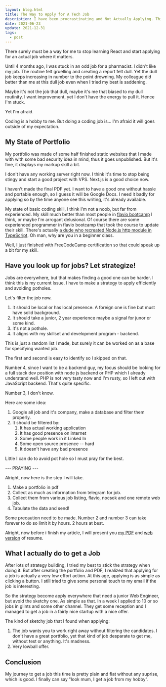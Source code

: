 ```yaml
---
layout: blog.html
title: The Way to Apply for A Tech Job
description: I have been procrastinating and Not Actually Applying. This Shall Change.
date: 2021-06-23
update: 2021-12-31
tags:
  - post
---
```


There surely must be a way for me to stop learning React and start applying for an actual job where it matters.

Until 4 months ago, I was stuck in an odd job for a pharmacist. I didn't like my job. The routine felt gruelling and creating a report felt dull. Yet the dull job keeps increasing in number to the point drowning. My colleague did better than me at this dull job even when I tried my best is saddening.

Maybe it's not the job that dull, maybe it's me that biased to my dull routinity. I want improvement, yet I don't have the energy to pull it. Hence I'm stuck.

Yet I'm afraid.

Coding is a hobby to me. But doing a coding job is... I'm afraid it will goes outside of my expectation.

## My State of Portfolio

My portfolio was made of some half finished static websites that I made with with some bad security idea in mind, thus it goes unpublished. But it's fine, it displays my markup skill a bit.

I don't have any working server right now. I think it's time to stop being stingy and start a good project with VPS. Next.js is a good choice now.

I haven't made the final PDF yet. I want to have a good one without hassle and portable enough, so I guess it will be Google Docs. I need it badly for applying so by the time anyone see this writing, it's already available.

My state of basic coding skill, I think I'm not a noob, but far from experienced. My skill much better than most people in [flavio bootcamp](https://thejsbootcamp.com/) I think, or maybe I'm arrogant delusional. Of course there are some experienced programmer in flavio bootcamp that took the course to update their skill. There's actually [a dude who recreated Node.js http module in TypeScript](https://github.com/dmitryt/tiny-web-server). Oh man, why are you in a beginner class.

Well, I just finished with FreeCodeCamp certification so that could speak up a bit for my skill.

## Have you look up for jobs? Let strategize!

Jobs are everywhere, but that makes finding a good one can be harder. I think this is my current Issue. I have to make a strategy to apply efficiently and avoiding potholes.

Let's filter the job now.

1. It should be local or has local presence. A foreign one is fine but must have solid background.
2. It should take a junior, 2 year experience maybe a signal for junor or some kind.
3. It's not a pothole.
4. It aligns with my skillset and development program - backend.

This is just a random list I made, but surely it can be worked on as a base for specifying wanted job.

The first and second is easy to identify so I skipped on that.

Number 4, since I want to be a backend guy, my focus should be looking for a full stack dev position with node js backend or PHP which I already understand well. PHP is not very tasty now and I'm rusty, so I left out with JavaScript backend. That's quite specific.

Number 3, I don't know.

Here are some idea:

1. Google all job and it's company, make a database and filter them properly.
2. It should be filtered by:
   1. It has actual working application
   2. It has good presence on internet
   3. Some people work in it Linked In
   4. Some open source presence -- hard
   5. It doesn't have any bad presence

Little I can do to avoid pot hole so I must pray for the best.

--- PRAYING ---

Alright, now here is the step I will take.

1. Make a portfolio in pdf
2. Collect as much as information from telegram for job.
3. Collect them from various job listing, flavio, nocsok and one remote web job.
4. Tabulate the data and send!

Some precaution need to be made. Number 2 and number 3 can take forever to do so limit it by hours. 2 hours at best.

Alright, now before i finish my article, I will present you [my PDF][1] and [web version][2] of resume.

## What I actually do to get a Job

After lots of strategy building, I tried my best to stick the strategy when doing it. But after creating the portfolio and PDF, I realized that applying for a job is actually a very low effort action. At this age, applying is as simple as clicking a button. I still tried to give some personal touch to my email if the job is interesting.

So the strategy become apply everywhere that need a junior Web Engineer, but avoid the sketchy one. As simple as that. In a week I applied to 10 or so jobs in glints and some other channel. They get some reception and I managed to get a job in a fairly nice startup with a nice offer.

The kind of sketchy job that I found when applying:

1. The job wants you to work right away without filtering the candidates. I don't have a great portfolio, yet that kind of job desparate to get me, without test or anything. It's madness.
2. Very lowball offer.

## Conclusion

My journey to get a job this time is pretty plain and flat without any suprise, which is good. I finally can say "look mum, I get a job from my hobby".

[1]: https://docs.google.com/document/d/1IOS6SX04jekfDUbntQmRt1EZbHXzst4vhW0eB0zRbnk/export?format=pdf
[2]: https://docs.google.com/document/d/e/2PACX-1vSzAlfJdrYeyyCS3P4KfxTO3p2s3hUH_WazrzVm518IG12g0Ul1sZf_nYymJC-SqqNXTgWrh-Kw5RvD/pub
